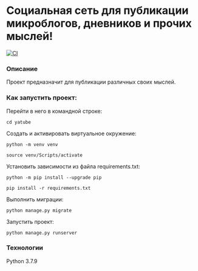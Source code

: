 # Социальная сеть для публикации микроблогов, дневников и прочих мыслей!

[![CI](https://github.com/yandex-praktikum/socila_network/actions/workflows/python-app.yml/badge.svg?branch=master)](https://github.com/yandex-praktikum/hw05_final/actions/workflows/python-app.yml)


### Описание
Проект предназначит для публикации различных своих мыслей.

### Как запустить проект:
Перейти в него в командной строке:
```
cd yatube
```
Cоздать и активировать виртуальное окружение:

```
python -m venv venv
```

```
source venv/Scripts/activate
```

Установить зависимости из файла requirements.txt:

```
python -m pip install --upgrade pip
```
```
pip install -r requirements.txt
```

Выполнить миграции:

```
python manage.py migrate
```

Запустить проект:

```
python manage.py runserver
```

### Технологии
Python 3.7.9
